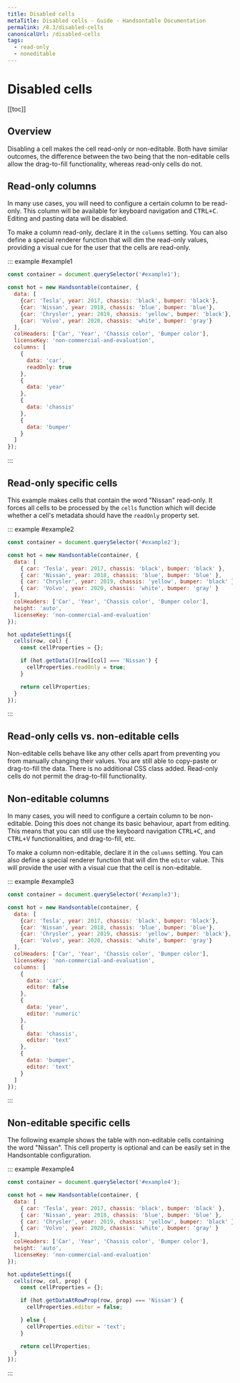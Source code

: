 ```yaml
---
title: Disabled cells
metaTitle: Disabled cells - Guide - Handsontable Documentation
permalink: /8.3/disabled-cells
canonicalUrl: /disabled-cells
tags:
  - read-only
  - noneditable
---
```


# Disabled cells

[[toc]]

## Overview

Disabling a cell makes the cell read-only or non-editable. Both have similar outcomes, the difference between the two being that the non-editable cells allow the drag-to-fill functionality, whereas read-only cells do not.

## Read-only columns

In many use cases, you will need to configure a certain column to be read-only. This column will be available for keyboard navigation and <kbd>CTRL+C</kbd>. Editing and pasting data will be disabled.

To make a column read-only, declare it in the `columns` setting. You can also define a special renderer function that will dim the read-only values, providing a visual cue for the user that the cells are read-only.

::: example #example1
```js
const container = document.querySelector('#example1');

const hot = new Handsontable(container, {
  data: [
    {car: 'Tesla', year: 2017, chassis: 'black', bumper: 'black'},
    {car: 'Nissan', year: 2018, chassis: 'blue', bumper: 'blue'},
    {car: 'Chrysler', year: 2019, chassis: 'yellow', bumper: 'black'},
    {car: 'Volvo', year: 2020, chassis: 'white', bumper: 'gray'}
  ],
  colHeaders: ['Car', 'Year', 'Chassis color', 'Bumper color'],
  licenseKey: 'non-commercial-and-evaluation',
  columns: [
    {
      data: 'car',
      readOnly: true
    },
    {
      data: 'year'
    },
    {
      data: 'chassis'
    },
    {
      data: 'bumper'
    }
  ]
});
```
:::

## Read-only specific cells

This example makes cells that contain the word "Nissan" read-only. It forces all cells to be processed by the `cells` function which will decide whether a cell's metadata should have the `readOnly` property set.

::: example #example2
```js
const container = document.querySelector('#example2');

const hot = new Handsontable(container, {
  data: [
    { car: 'Tesla', year: 2017, chassis: 'black', bumper: 'black' },
    { car: 'Nissan', year: 2018, chassis: 'blue', bumper: 'blue' },
    { car: 'Chrysler', year: 2019, chassis: 'yellow', bumper: 'black' },
    { car: 'Volvo', year: 2020, chassis: 'white', bumper: 'gray' }
  ],
  colHeaders: ['Car', 'Year', 'Chassis color', 'Bumper color'],
  height: 'auto',
  licenseKey: 'non-commercial-and-evaluation'
});

hot.updateSettings({
  cells(row, col) {
    const cellProperties = {};

    if (hot.getData()[row][col] === 'Nissan') {
      cellProperties.readOnly = true;
    }

    return cellProperties;
  }
});
```
:::

## Read-only cells vs. non-editable cells

Non-editable cells behave like any other cells apart from preventing you from manually changing their values. You are still able to copy-paste or drag-to-fill the data. There is no additional CSS class added. Read-only cells do not permit the drag-to-fill functionality.

## Non-editable columns

In many cases, you will need to configure a certain column to be non-editable. Doing this does not change its basic behaviour, apart from editing. This means that you can still use the keyboard navigation <kbd>CTRL+C</kbd>, and <kbd>CTRL+V</kbd> functionalities, and drag-to-fill, etc.

To make a column non-editable, declare it in the `columns` setting. You can also define a special renderer function that will dim the `editor` value. This will provide the user with a visual cue that the cell is non-editable.

::: example #example3
```js
const container = document.querySelector('#example3');

const hot = new Handsontable(container, {
  data: [
    {car: 'Tesla', year: 2017, chassis: 'black', bumper: 'black'},
    {car: 'Nissan', year: 2018, chassis: 'blue', bumper: 'blue'},
    {car: 'Chrysler', year: 2019, chassis: 'yellow', bumper: 'black'},
    {car: 'Volvo', year: 2020, chassis: 'white', bumper: 'gray'}
  ],
  colHeaders: ['Car', 'Year', 'Chassis color', 'Bumper color'],
  licenseKey: 'non-commercial-and-evaluation',
  columns: [
    {
      data: 'car',
      editor: false
    },
    {
      data: 'year',
      editor: 'numeric'
    },
    {
      data: 'chassis',
      editor: 'text'
    },
    {
      data: 'bumper',
      editor: 'text'
    }
  ]
});
```
:::

## Non-editable specific cells

The following example shows the table with non-editable cells containing the word "Nissan". This cell property is optional and can be easily set in the Handsontable configuration.

::: example #example4
```js
const container = document.querySelector('#example4');

const hot = new Handsontable(container, {
  data: [
    { car: 'Tesla', year: 2017, chassis: 'black', bumper: 'black' },
    { car: 'Nissan', year: 2018, chassis: 'blue', bumper: 'blue' },
    { car: 'Chrysler', year: 2019, chassis: 'yellow', bumper: 'black' },
    { car: 'Volvo', year: 2020, chassis: 'white', bumper: 'gray' }
  ],
  colHeaders: ['Car', 'Year', 'Chassis color', 'Bumper color'],
  height: 'auto',
  licenseKey: 'non-commercial-and-evaluation'
});

hot.updateSettings({
  cells(row, col, prop) {
    const cellProperties = {};

    if (hot.getDataAtRowProp(row, prop) === 'Nissan') {
      cellProperties.editor = false;

    } else {
      cellProperties.editor = 'text';
    }

    return cellProperties;
  }
});
```
:::
